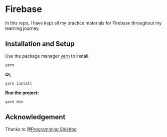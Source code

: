 # Firebase

In this repo, I have kept all my practice materials for Firebase throughout my learning journey. 

## Installation and Setup

Use the package manager [yarn](https://yarnpkg.com/) to install.

```
yarn
```
***Or,***
```
yarn install
```
**Run the project:**
```
yarn dev
```

## Acknowledgement

Thanks to [@Programming Shikhbo](https://www.youtube.com/c/ProgrammingShikhbo)
